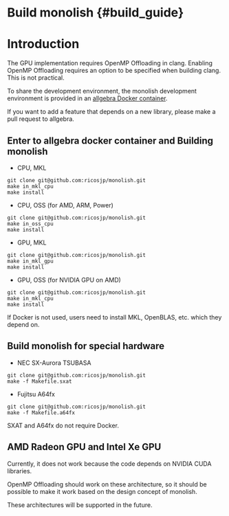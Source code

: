 # Build monolish {#build_guide}

# Introduction

The GPU implementation requires OpenMP Offloading in clang.
Enabling OpenMP Offloading requires an option to be specified when building clang. This is not practical.

To share the development environment, the monolish development environment is provided in an [allgebra Docker container](https://github.com/ricosjp/allgebra).

If you want to add a feature that depends on a new library, please make a pull request to allgebra.

## Enter to allgebra docker container and Building monolish

- CPU, MKL
```
git clone git@github.com:ricosjp/monolish.git
make in_mkl_cpu
make install
```

- CPU, OSS (for AMD, ARM, Power)
```
git clone git@github.com:ricosjp/monolish.git
make in_oss_cpu
make install
```

- GPU, MKL
```
git clone git@github.com:ricosjp/monolish.git
make in_mkl_gpu
make install
```

- GPU, OSS (for NVIDIA GPU on AMD)
```
git clone git@github.com:ricosjp/monolish.git
make in_mkl_cpu
make install
```

If Docker is not used, users need to install MKL, OpenBLAS, etc. which they depend on.

## Build monolish for special hardware
- NEC SX-Aurora TSUBASA
```
git clone git@github.com:ricosjp/monolish.git
make -f Makefile.sxat
```

- Fujitsu A64fx
```
git clone git@github.com:ricosjp/monolish.git
make -f Makefile.a64fx
```
SXAT and A64fx do not require Docker.


## AMD Radeon GPU and Intel Xe GPU
Currently, it does not work because the code depends on NVIDIA CUDA libraries.

OpenMP Offloading should work on these architecture, so it should be possible to make it work based on the design concept of monolish.

These architectures will be supported in the future.
